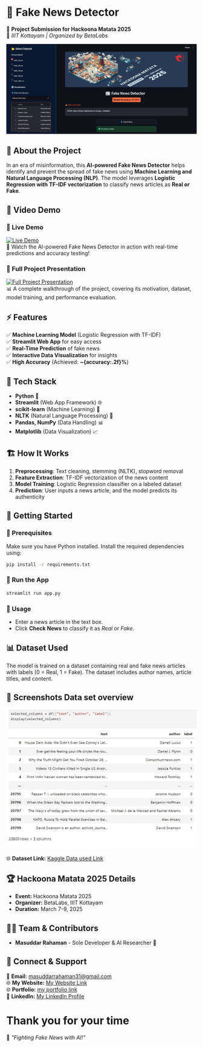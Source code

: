 # 📰 Fake News Detector

🚀 **Project Submission for Hackoona Matata 2025**  
📍 *IIIT Kottayam | Organized by BetaLabs*  

![Hackoona Matata 2025](home.png)

## 📌 About the Project

In an era of misinformation, this **AI-powered Fake News Detector** helps identify and prevent the spread of fake news using **Machine Learning and Natural Language Processing (NLP)**. The model leverages **Logistic Regression with TF-IDF vectorization** to classify news articles as **Real or Fake**.

## 📌 Video Demo  

### 🔴 Live Demo  
[![Live Demo](https://img.youtube.com/vi/MmKO5bxPjMA/0.jpg)](https://youtu.be/MmKO5bxPjMA?list=PLAcfidRXNkeXaPTA6I2r3w2pWj31Be9ZZ)  
🎥 Watch the AI-powered Fake News Detector in action with real-time predictions and accuracy testing!  

### 🎯 Full Project Presentation  
[![Full Project Presentation](https://img.youtube.com/vi/LbZ4XBrdtMc/0.jpg)](https://www.youtube.com/watch?v=LbZ4XBrdtMc&list=PLAcfidRXNkeXaPTA6I2r3w2pWj31Be9ZZ&index=2&pp=gAQBiAQB)  
📊 A complete walkthrough of the project, covering its motivation, dataset, model training, and performance evaluation.  


## ⚡ Features
✅ **Machine Learning Model** (Logistic Regression with TF-IDF)  
✅ **Streamlit Web App** for easy access  
✅ **Real-Time Prediction** of fake news  
✅ **Interactive Data Visualization** for insights  
✅ **High Accuracy** (Achieved: **~{accuracy:.2f}%**)

## 🎯 Tech Stack
- **Python** 🐍
- **Streamlit** (Web App Framework) 🌐
- **scikit-learn** (Machine Learning) 🤖
- **NLTK** (Natural Language Processing) 📖
- **Pandas, NumPy** (Data Handling) 📊
- **Matplotlib** (Data Visualization) 📈

## 🏗️ How It Works
1. **Preprocessing**: Text cleaning, stemming (NLTK), stopword removal
2. **Feature Extraction**: TF-IDF vectorization of the news content
3. **Model Training**: Logistic Regression classifier on a labeled dataset
4. **Prediction**: User inputs a news article, and the model predicts its authenticity

## 🚀 Getting Started

### 🔹 Prerequisites
Make sure you have Python installed. Install the required dependencies using:
```bash
pip install -r requirements.txt
```

### 🔹 Run the App
```bash
streamlit run app.py
```

### 🔹 Usage
- Enter a news article in the text box.
- Click **Check News** to classify it as *Real* or *Fake*.

## 📊 Dataset Used
The model is trained on a dataset containing real and fake news articles with labels (0 = Real, 1 = Fake). The dataset includes author names, article titles, and content.

## 📌 Screenshots Data set overview
![data set](dataset.png)   
<br>
🌐 **Dataset Link:** [Kaggle Data used Link](https://www.kaggle.com/c/fake-news/data?select=train.csv)


## 🏆 Hackoona Matata 2025 Details
- **Event:** Hackoona Matata 2025
- **Organizer:** BetaLabs, IIIT Kottayam
- **Duration:** March 7-9, 2025

## 👨‍💻 Team & Contributors
- **Masuddar Rahaman** - Sole Developer & AI Researcher 🎯


## 🤝 Connect & Support
📧 **Email:** masuddarrahaman31@gmail.com  <br>
🌐 **My Website:** [My Website Link](https://masuddar.in/)  <br>
🌐 **Portfolio:** [my portfolio link](https://masuddar.netlify.app/)    <br>
🔗 **LinkedIn:** [My LinkedIn Profile](https://www.linkedin.com/in/masuddar-rahaman-b5044b283/)
<br> 

# Thank you for your time

🚀 *"Fighting Fake News with AI!"*


